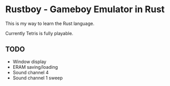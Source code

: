 Rustboy - Gameboy Emulator in Rust
==================================

This is my way to learn the Rust language.

Currently Tetris is fully playable.

TODO
----

  * Window display
  * ERAM saving/loading
  * Sound channel 4
  * Sound channel 1 sweep
